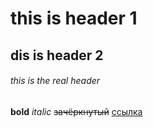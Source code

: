 # this is header 1
## dis is header 2
###### this is the real header
**bold**
*italic*
~~зачёркнутый~~
[ссылка](http://google.com)
